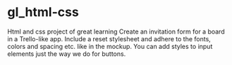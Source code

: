 # gl_html-css
Html and css project of great learning
Create an invitation form for a board in a Trello-like app. Include a reset stylesheet and adhere to the fonts, colors and spacing etc. like in the mockup. You can add styles to input elements just the way we do for buttons.

